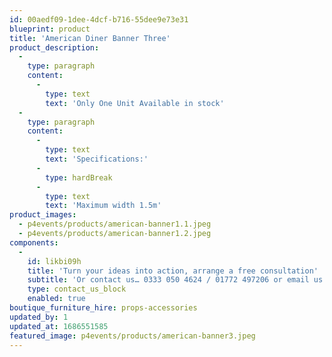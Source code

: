 ```yaml
---
id: 00aedf09-1dee-4dcf-b716-55dee9e73e31
blueprint: product
title: 'American Diner Banner Three'
product_description:
  -
    type: paragraph
    content:
      -
        type: text
        text: 'Only One Unit Available in stock'
  -
    type: paragraph
    content:
      -
        type: text
        text: 'Specifications:'
      -
        type: hardBreak
      -
        type: text
        text: 'Maximum width 1.5m'
product_images:
  - p4events/products/american-banner1.1.jpeg
  - p4events/products/american-banner1.2.jpeg
components:
  -
    id: likbi09h
    title: 'Turn your ideas into action, arrange a free consultation'
    subtitle: 'Or contact us… 0333 050 4624 / 01772 497206 or email us: info@p4events.co.uk'
    type: contact_us_block
    enabled: true
boutique_furniture_hire: props-accessories
updated_by: 1
updated_at: 1686551585
featured_image: p4events/products/american-banner3.jpeg
---
```

